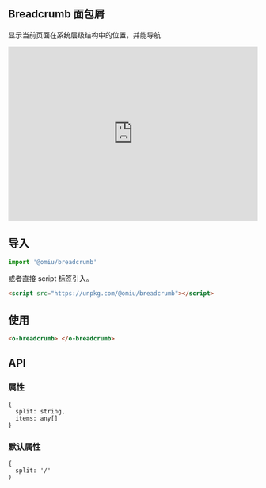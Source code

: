 ## Breadcrumb 面包屑

显示当前页面在系统层级结构中的位置，并能导航

<iframe height="351" style="width: 100%;" scrolling="no" title="OMIU Breadcrumb" src="https://codepen.io/omijs/embed/wvKqGxB?height=351&theme-id=default&default-tab=html,result" frameborder="no" allowtransparency="true" allowfullscreen="true" loading="lazy">
  See the Pen <a href='https://codepen.io/omijs/pen/wvKqGxB'>OMIU Checkbox</a> by OMI
  (<a href='https://codepen.io/omijs'>@omijs</a>) on <a href='https://codepen.io'>CodePen</a>.
</iframe>

## 导入

```js
import '@omiu/breadcrumb'
```

或者直接 script 标签引入。


```html
<script src="https://unpkg.com/@omiu/breadcrumb"></script>
```

## 使用

```html
<o-breadcrumb> </o-breadcrumb>
```


## API

### 属性

```tsx
{
  split: string,
  items: any[]
}
```

### 默认属性
```tsx
{
  split: '/'
)
```
